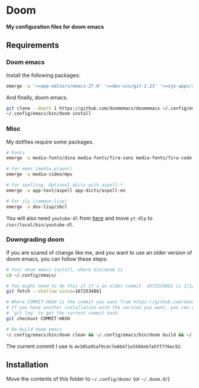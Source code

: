# Doom
**My configuration files for doom emacs**

## Requirements
### Doom emacs
Install the following packages:
```bash
emerge -a '>=app-editors/emacs-27.0' '>=dev-vcs/git-2.23' '>=sys-apps/ripgrep-11.0' sys-apps/findutils '>=sys-apps/fd-7.3.0'
```

And finally, doom emacs.
```bash
git clone --depth 1 https://github.com/doomemacs/doomemacs ~/.config/emacs
~/.config/emacs/bin/doom install
```

### Misc
My dotfiles require some packages.
```bash
# Fonts
emerge -a media-fonts/dina media-fonts/fira-sans media-fonts/fira-code

# For emms (media player)
emerge -a media-video/mpv

# For spelling. Optional dicts with aspell-*
emerge -a app-text/aspell app-dicts/aspell-en

# For sly (common-lisp)
emerge -a dev-lisp/sbcl
```

You will also need `youtube-dl` from [here](https://github.com/yt-dlp/yt-dlp/releases/tag/2023.03.04)
and move `yt-dlp` to `/usr/local/bin/youtube-dl`.

### Downgrading doom
If you are scared of change like me, and you want to use an older version of
doom emacs, you can follow these steps:
```bash
# Your doom emacs install, where bin/doom is
cd ~/.config/emacs/

# You might need to do this if it's an older commit. 1672534861 is 1/1/2023
git fetch --shallow-since=1672534861

# Where COMMIT-HASH is the commit you want from https://github.com/doomemacs/doomemacs/commits/master
# If you have another installation with the version you want, you can do
# `git log` to get the current commit hash.
git checkout COMMIT-HASH

# Re-build doom emacs
~/.config/emacs/bin/doom clean && ~/.config/emacs/bin/doom build && ~/.config/emacs/bin/doom sync -u
```

The current commit I use is `4e105a95af9c4c7e86471e5566eb7a5ff776ec92`.

## Installation
Move the contents of this folder to `~/.config/doom/` (or `~/.doom.d/`)

